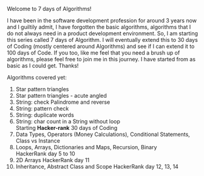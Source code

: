 Welcome to 7 days of Algorithms!

I have been in the software development profession for around 3 years now and I guiltily admit, I have forgotten the basic algorithms, algorithms that I do not always need in a product development environment. So, I am starting this series called 7 days of Algorithm. I will eventually extend this to 30 days of Coding (mostly centered around Algorithms) and see if I can extend it to 100 days of Code.
If you too, like me feel that you need a brush up of algorithms, please feel free to join me in this journey. I have started from as basic as I could get.
Thanks!

Algorithms covered yet:
1. Star pattern triangles
2. Star pattern triangles - acute angled
3. String: check Palindrome and reverse
4. String: pattern check
5. String: duplicate words
6. String: char count in a String without loop<br>
   Starting <b>Hacker-rank</b> 30 days of Coding
7. Data Types, Operators (Money Calculations),
   Conditional Statements, Class vs Instance
8. Loops, Arrays, Dictionaries and Maps, Recursion, Binary</br>
   HackerRank day 5 to 10
9. 2D Arrays
   HackerRank day 11
10. Inheritance, Abstract Class and Scope
    HackerRank day 12, 13, 14